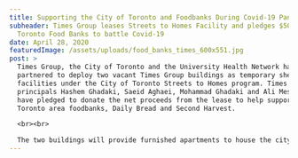 ```yaml
---
title: Supporting the City of Toronto and Foodbanks During Covid-19 Pandemic
subheader: Times Group leases Streets to Homes Facility and pledges $500,000 to
  Toronto Food Banks to battle Covid-19
date: April 28, 2020
featuredImage: /assets/uploads/food_banks_times_600x551.jpg
post: >
  Times Group, the City of Toronto and the University Health Network have
  partnered to deploy two vacant Times Group buildings as temporary shelter
  facilities under the City of Toronto Streets to Homes program. Times Group
  principals Hashem Ghadaki, Saeid Aghaei, Mohammad Ghadaki and Ali Mesgarzadeh
  have pledged to donate the net proceeds from the lease to help support two
  Toronto area foodbanks, Daily Bread and Second Harvest.

  <br><br>

  The two buildings will provide furnished apartments to house the city’s most vulnerable groups during the Covid-19 pandemic and accommodate up to 130 clients on eight floors. Each client will have independent kitchen and bathroom facilities and both buildings are completely accessible. The site will be operational for between 3-6 months depending on the timeline for resolving the Covid-19 pandemic in the City of Toronto. “Our partnership with the City at this unprecedented time in history enables us to provide living space for the most vulnerable when it is needed most. Additionally, with the lease proceeds, we have committed to donating $500,000 to Toronto’s food banks,” said Hashem Ghadaki, President of Times Group. “Speaking for my partners and our entire staff, we feel it’s our duty as citizens to help.”
---
```

